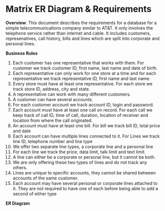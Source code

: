 Matrix ER Diagram & Requirements
=================================
**Overview**: This document describes the requirements for a database for a simple telecommunications company similar to AT&T. It only involves the telephone service rather than internet and cable. It includes customers, represenatives, call history, bills and lines which are split into corporate and personal lines.

**Business Rules**

1. Each customer has one representative that works with them. For customer we track customer ID, first name, last name and date of birth.
2. Each representative can only work for one store at a time and for each representative we track representative ID, first name and last name.
3. Every store must have at least one representative. For each store we track store ID, address, city and state.
4. A representative can work with many different customers.
5. A customer can have several accounts.
6. For each customer account we track account ID, login and password.
7. Each account must have at least one call on record. For each call we keep track of call ID, time of call, duration, location of receiver and location from where the call originated.
8. An account must have at least one bill. For bill we track bill ID, total price and date
9. Each account can have multiple lines connected to it. For Lines we track line ID, telephone number and line type
10. We offer two separate line types, a corporate line and a personal line
11. For each line we track the price, data limit, talk limit and text limit.
12. A line can either be a corporate or personal line, but it cannot be both.
13. We are only offering these two types of lines and do not track any others.
14. Lines are unique to specific accounts, they cannot be shared between accounts of the same customer.
15. Each account may have several personal or corporate lines attached to it. They are not required to have one of each before being able to add a second of either type

**ER Diagram**